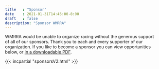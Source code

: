 ```yaml
---
title   : "Sponsor"
date    : 2021-01-31T14:45:00-8:00
draft   : false
description: "Sponsor WMRRA"
---
```

<!--
    Document Source at:
    https://docs.google.com/spreadsheets/d/12Uvy3xDG8NFL7e1YvvxbVPi7NGewEBMN/edit#gid=1668914281
-->

WMRRA would be unable to organize racing without the generous support of all of 
our sponsors. Thank you to each and every supporter of our organization. If you
like to become a sponsor you can view opportunities below, or <a href="/downloads/2021 WMRRA Sponsorship Opportunities.pdf">in a downloadable PDF</a>.

{{< incpartial "sponsorsV2.html" >}}
